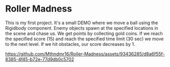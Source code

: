 # Roller Madness
 This is my first project. It's a small DEMO where we move a ball using the Rigidbody component. Enemy objects spawn at the specified locations in the scene and chase us. We get points by collecting gold coins. If we reach the specified score (15) and reach the specified time limit (30 sec) we move to the next level. If we hit obstacles, our score decreases by 1. 





https://github.com/Mthndmr16/Roller-Madness/assets/93436285/d8a6f55f-8385-4f45-b72e-77d9db0c5702

